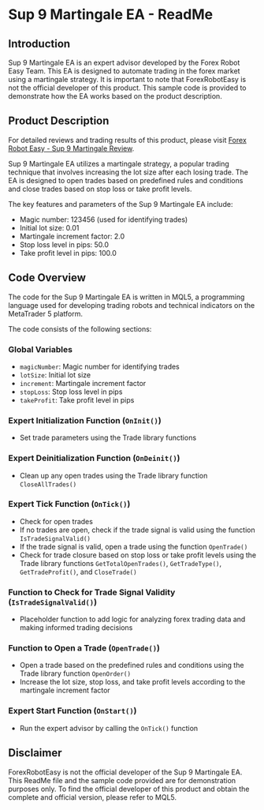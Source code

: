 # Sup 9 Martingale EA - ReadMe

## Introduction
Sup 9 Martingale EA is an expert advisor developed by the Forex Robot Easy Team. This EA is designed to automate trading in the forex market using a martingale strategy. It is important to note that ForexRobotEasy is not the official developer of this product. This sample code is provided to demonstrate how the EA works based on the product description.

## Product Description
For detailed reviews and trading results of this product, please visit [Forex Robot Easy - Sup 9 Martingale Review](https://forexroboteasy.com/forex-robot-review/sup-9-martingale-review-next-gen-forex-trading-solution/).

Sup 9 Martingale EA utilizes a martingale strategy, a popular trading technique that involves increasing the lot size after each losing trade. The EA is designed to open trades based on predefined rules and conditions and close trades based on stop loss or take profit levels.

The key features and parameters of the Sup 9 Martingale EA include:

- Magic number: 123456 (used for identifying trades)
- Initial lot size: 0.01
- Martingale increment factor: 2.0
- Stop loss level in pips: 50.0
- Take profit level in pips: 100.0

## Code Overview
The code for the Sup 9 Martingale EA is written in MQL5, a programming language used for developing trading robots and technical indicators on the MetaTrader 5 platform.

The code consists of the following sections:

### Global Variables
- `magicNumber`: Magic number for identifying trades
- `lotSize`: Initial lot size
- `increment`: Martingale increment factor
- `stopLoss`: Stop loss level in pips
- `takeProfit`: Take profit level in pips

### Expert Initialization Function (`OnInit()`)
- Set trade parameters using the Trade library functions

### Expert Deinitialization Function (`OnDeinit()`)
- Clean up any open trades using the Trade library function `CloseAllTrades()`

### Expert Tick Function (`OnTick()`)
- Check for open trades
- If no trades are open, check if the trade signal is valid using the function `IsTradeSignalValid()`
- If the trade signal is valid, open a trade using the function `OpenTrade()`
- Check for trade closure based on stop loss or take profit levels using the Trade library functions `GetTotalOpenTrades()`, `GetTradeType()`, `GetTradeProfit()`, and `CloseTrade()`

### Function to Check for Trade Signal Validity (`IsTradeSignalValid()`)
- Placeholder function to add logic for analyzing forex trading data and making informed trading decisions

### Function to Open a Trade (`OpenTrade()`)
- Open a trade based on the predefined rules and conditions using the Trade library function `OpenOrder()`
- Increase the lot size, stop loss, and take profit levels according to the martingale increment factor

### Expert Start Function (`OnStart()`)
- Run the expert advisor by calling the `OnTick()` function

## Disclaimer
ForexRobotEasy is not the official developer of the Sup 9 Martingale EA. This ReadMe file and the sample code provided are for demonstration purposes only. To find the official developer of this product and obtain the complete and official version, please refer to MQL5.
